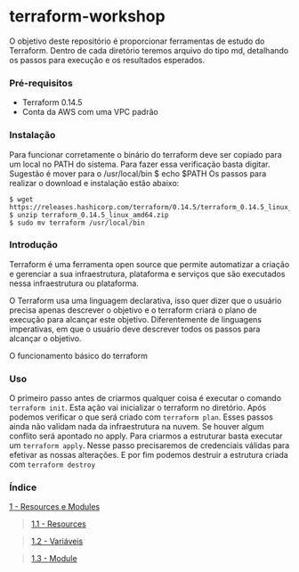 # terraform-workshop
O objetivo deste repositório é proporcionar ferramentas de estudo do Terraform. Dentro de cada diretório teremos arquivo do tipo md, detalhando os passos para execução e os resultados esperados.
### Pré-requisitos
- Terraform 0.14.5
- Conta da AWS com uma VPC padrão
### Instalação
Para funcionar corretamente o binário do terraform deve ser copiado para um local no PATH do sistema. Para fazer essa verificação basta digitar. Sugestão é mover para o /usr/local/bin
$ echo $PATH
Os passos para realizar o download e instalação estão abaixo:
```
$ wget https://releases.hashicorp.com/terraform/0.14.5/terraform_0.14.5_linux_amd64.zip
$ unzip terraform_0.14.5_linux_amd64.zip
$ sudo mv terraform /usr/local/bin
```
### Introdução
Terraform é uma ferramenta open source que permite automatizar a criação e gerenciar a sua infraestrutura,  plataforma e serviços que são executados nessa infraestrutura ou plataforma. 
 
O Terraform usa uma linguagem declarativa, isso quer dizer que o usuário precisa apenas descrever o objetivo e o terraform criará o plano de execução para alcançar este objetivo. Diferentemente de linguagens imperativas, em que o usuário deve descrever todos os passos para alcançar o objetivo.

O funcionamento básico do terraform 
### Uso
O primeiro passo antes de criarmos qualquer coisa é executar o comando `terraform init`. Esta ação vai inicializar o terraform no diretório.
Após podemos verificar o que será criado com `terraform plan`. Esses passos ainda não validam nada da infraestrutura na nuvem. Se houver algum conflito será apontado no apply.
Para criarmos a estruturar basta executar um `terraform apply`. Nesse passo precisaremos de credenciais válidas para efetivar as nossas alterações.
E por fim podemos destruir a estrutura criada com `terraform destroy`
### Índice
[1 - Resources e Modules](./1-resources_e_modules/README.md)
 
> [1.1 - Resources](./1-resources_e_modules/1.1-resources/RESOURCES.md)
 
> [1.2 - Variáveis](./1-resources_e_modules/1.2-variaveis/VARIAVEIS.md)
 
> [1.3 - Module](./1-resources_e_modules/1.3-modules/MODULE.md)

